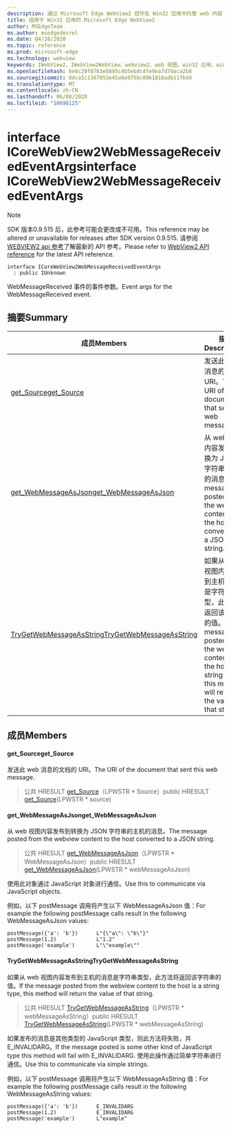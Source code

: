 ```yaml
---
description: 通过 Microsoft Edge WebView2 控件在 Win32 应用中托管 web 内容
title: 适用于 Win32 应用的 Microsoft Edge WebView2
author: MSEdgeTeam
ms.author: msedgedevrel
ms.date: 04/28/2020
ms.topic: reference
ms.prod: microsoft-edge
ms.technology: webview
keywords: IWebView2、IWebView2WebView、webview2、web 视图、win32 应用、win32、edge、ICoreWebView2、ICoreWebView2Controller、浏览器控件、边缘 html
ms.openlocfilehash: 6e0c20f8763e8895c4b5ebdcdfe9ea7d70aca2b8
ms.sourcegitcommit: 8dca1c1367853e45a0a975bc89b1818adb117bd4
ms.translationtype: MT
ms.contentlocale: zh-CN
ms.lasthandoff: 06/08/2020
ms.locfileid: "10698125"
---
```

# <span data-ttu-id="dd105-104">interface ICoreWebView2WebMessageReceivedEventArgs</span><span class="sxs-lookup"><span data-stu-id="dd105-104">interface ICoreWebView2WebMessageReceivedEventArgs</span></span> 

> [!NOTE]
> <span data-ttu-id="dd105-105">SDK 版本0.9.515 后，此参考可能会更改或不可用。</span><span class="sxs-lookup"><span data-stu-id="dd105-105">This reference may be altered or unavailable for releases after SDK version 0.9.515.</span></span> <span data-ttu-id="dd105-106">请参阅[WEBVIEW2 api 参考](../../../webview2-api-reference.md)了解最新的 API 参考。</span><span class="sxs-lookup"><span data-stu-id="dd105-106">Please refer to [WebView2 API reference](../../../webview2-api-reference.md) for the latest API reference.</span></span>

```
interface ICoreWebView2WebMessageReceivedEventArgs
  : public IUnknown
```

<span data-ttu-id="dd105-107">WebMessageReceived 事件的事件参数。</span><span class="sxs-lookup"><span data-stu-id="dd105-107">Event args for the WebMessageReceived event.</span></span>

## <span data-ttu-id="dd105-108">摘要</span><span class="sxs-lookup"><span data-stu-id="dd105-108">Summary</span></span>

 <span data-ttu-id="dd105-109">成员</span><span class="sxs-lookup"><span data-stu-id="dd105-109">Members</span></span>                        | <span data-ttu-id="dd105-110">描述</span><span class="sxs-lookup"><span data-stu-id="dd105-110">Descriptions</span></span>
--------------------------------|---------------------------------------------
[<span data-ttu-id="dd105-111">get_Source</span><span class="sxs-lookup"><span data-stu-id="dd105-111">get_Source</span></span>](#get_source) | <span data-ttu-id="dd105-112">发送此 web 消息的文档的 URI。</span><span class="sxs-lookup"><span data-stu-id="dd105-112">The URI of the document that sent this web message.</span></span>
[<span data-ttu-id="dd105-113">get_WebMessageAsJson</span><span class="sxs-lookup"><span data-stu-id="dd105-113">get_WebMessageAsJson</span></span>](#get_webmessageasjson) | <span data-ttu-id="dd105-114">从 web 视图内容发布到转换为 JSON 字符串的主机的消息。</span><span class="sxs-lookup"><span data-stu-id="dd105-114">The message posted from the webview content to the host converted to a JSON string.</span></span>
[<span data-ttu-id="dd105-115">TryGetWebMessageAsString</span><span class="sxs-lookup"><span data-stu-id="dd105-115">TryGetWebMessageAsString</span></span>](#trygetwebmessageasstring) | <span data-ttu-id="dd105-116">如果从 web 视图内容发布到主机的消息是字符串类型，此方法将返回该字符串的值。</span><span class="sxs-lookup"><span data-stu-id="dd105-116">If the message posted from the webview content to the host is a string type, this method will return the value of that string.</span></span>

## <span data-ttu-id="dd105-117">成员</span><span class="sxs-lookup"><span data-stu-id="dd105-117">Members</span></span>

#### <span data-ttu-id="dd105-118">get_Source</span><span class="sxs-lookup"><span data-stu-id="dd105-118">get_Source</span></span> 

<span data-ttu-id="dd105-119">发送此 web 消息的文档的 URI。</span><span class="sxs-lookup"><span data-stu-id="dd105-119">The URI of the document that sent this web message.</span></span>

> <span data-ttu-id="dd105-120">公共 HRESULT [get_Source](#get_source)（LPWSTR \* Source）</span><span class="sxs-lookup"><span data-stu-id="dd105-120">public HRESULT [get_Source](#get_source)(LPWSTR \* source)</span></span>

#### <span data-ttu-id="dd105-121">get_WebMessageAsJson</span><span class="sxs-lookup"><span data-stu-id="dd105-121">get_WebMessageAsJson</span></span> 

<span data-ttu-id="dd105-122">从 web 视图内容发布到转换为 JSON 字符串的主机的消息。</span><span class="sxs-lookup"><span data-stu-id="dd105-122">The message posted from the webview content to the host converted to a JSON string.</span></span>

> <span data-ttu-id="dd105-123">公共 HRESULT [get_WebMessageAsJson](#get_webmessageasjson)（LPWSTR \* WebMessageAsJson）</span><span class="sxs-lookup"><span data-stu-id="dd105-123">public HRESULT [get_WebMessageAsJson](#get_webmessageasjson)(LPWSTR \* webMessageAsJson)</span></span>

<span data-ttu-id="dd105-124">使用此对象通过 JavaScript 对象进行通信。</span><span class="sxs-lookup"><span data-stu-id="dd105-124">Use this to communicate via JavaScript objects.</span></span>

<span data-ttu-id="dd105-125">例如，以下 postMessage 调用将产生以下 WebMessageAsJson 值：</span><span class="sxs-lookup"><span data-stu-id="dd105-125">For example the following postMessage calls result in the following WebMessageAsJson values:</span></span>

```
postMessage({'a': 'b'})      L"{\"a\": \"b\"}"
postMessage(1.2)             L"1.2"
postMessage('example')       L"\"example\""
```

#### <span data-ttu-id="dd105-126">TryGetWebMessageAsString</span><span class="sxs-lookup"><span data-stu-id="dd105-126">TryGetWebMessageAsString</span></span> 

<span data-ttu-id="dd105-127">如果从 web 视图内容发布到主机的消息是字符串类型，此方法将返回该字符串的值。</span><span class="sxs-lookup"><span data-stu-id="dd105-127">If the message posted from the webview content to the host is a string type, this method will return the value of that string.</span></span>

> <span data-ttu-id="dd105-128">公共 HRESULT [TryGetWebMessageAsString](#trygetwebmessageasstring)（LPWSTR \* webMessageAsString）</span><span class="sxs-lookup"><span data-stu-id="dd105-128">public HRESULT [TryGetWebMessageAsString](#trygetwebmessageasstring)(LPWSTR \* webMessageAsString)</span></span>

<span data-ttu-id="dd105-129">如果发布的消息是其他类型的 JavaScript 类型，则此方法将失败，并 E_INVALIDARG。</span><span class="sxs-lookup"><span data-stu-id="dd105-129">If the message posted is some other kind of JavaScript type this method will fail with E_INVALIDARG.</span></span> <span data-ttu-id="dd105-130">使用此操作通过简单字符串进行通信。</span><span class="sxs-lookup"><span data-stu-id="dd105-130">Use this to communicate via simple strings.</span></span>

<span data-ttu-id="dd105-131">例如，以下 postMessage 调用将产生以下 WebMessageAsString 值：</span><span class="sxs-lookup"><span data-stu-id="dd105-131">For example the following postMessage calls result in the following WebMessageAsString values:</span></span>

```
postMessage({'a': 'b'})      E_INVALIDARG
postMessage(1.2)             E_INVALIDARG
postMessage('example')       L"example"
```

